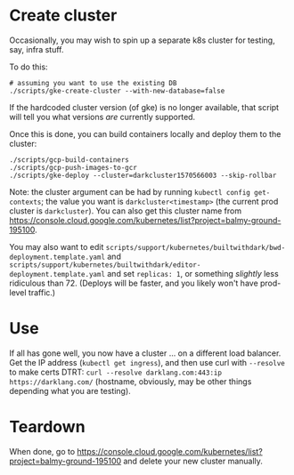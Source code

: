 # Create cluster

Occasionally, you may wish to spin up a separate k8s cluster for testing, say,
infra stuff.

To do this:

```
# assuming you want to use the existing DB
./scripts/gke-create-cluster --with-new-database=false
```

If the hardcoded cluster version (of gke) is no longer available, that script
will tell you what versions _are_ currently supported.

Once this is done, you can build containers locally and deploy them to the
cluster:

```
./scripts/gcp-build-containers
./scripts/gcp-push-images-to-gcr
./scripts/gke-deploy --cluster=darkcluster1570566003 --skip-rollbar
```

Note: the cluster argument can be had by running `kubectl config get-contexts`;
the value you want is `darkcluster<timestamp>` (the current prod cluster is
`darkcluster`). You can also get this cluster name from
https://console.cloud.google.com/kubernetes/list?project=balmy-ground-195100.

You may also want to edit
`scripts/support/kubernetes/builtwithdark/bwd-deployment.template.yaml` and
`scripts/support/kubernetes/builtwithdark/editor-deployment.template.yaml` and
set `replicas: 1`, or something _slightly_ less ridiculous than 72. (Deploys
will be faster, and you likely won't have prod-level traffic.)

# Use

If all has gone well, you now have a cluster ... on a different load balancer.
Get the IP address (`kubectl get ingress`), and then use curl with `--resolve`
to make certs DTRT: `curl --resolve darklang.com:443:ip https://darklang.com/`
(hostname, obviously, may be other things depending what you are testing).

# Teardown

When done, go to
https://console.cloud.google.com/kubernetes/list?project=balmy-ground-195100 and
delete your new cluster manually.

